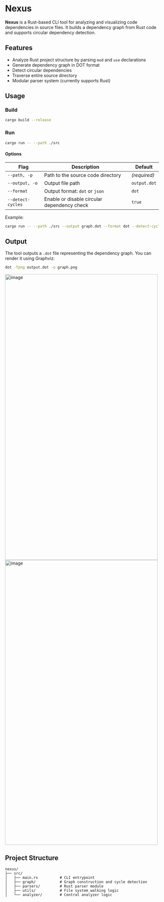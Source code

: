 # Nexus

**Nexus** is a Rust-based CLI tool for analyzing and visualizing code dependencies in source files. It builds a dependency graph from Rust code and supports circular dependency detection.

## Features

- Analyze Rust project structure by parsing `mod` and `use` declarations
- Generate dependency graph in DOT format
- Detect circular dependencies
- Traverse entire source directory
- Modular parser system (currently supports Rust)

## Usage

### Build

```bash
cargo build --release
````

### Run

```bash
cargo run -- --path ./src
```

#### Options

| Flag              | Description                                 | Default      |
| ----------------- | ------------------------------------------- | ------------ |
| `--path, -p`      | Path to the source code directory           | *(required)* |
| `--output, -o`    | Output file path                            | `output.dot` |
| `--format`        | Output format: `dot` or `json`              | `dot`        |
| `--detect-cycles` | Enable or disable circular dependency check | `true`       |

Example:

```bash
cargo run -- --path ./src --output graph.dot --format dot --detect-cycles false
```

## Output

The tool outputs a `.dot` file representing the dependency graph. You can render it using Graphviz:

```bash
dot -Tpng output.dot -o graph.png
```

<img width="500" height="933" alt="image" src="https://github.com/user-attachments/assets/4b7a0ecb-8356-4586-b312-68e140b6b01d" />

<img width="500" height="930" alt="image" src="https://github.com/user-attachments/assets/e936faf2-4a80-4b95-802d-a2e9b2d1c945" />

## Project Structure

```
nexus/
├── src/
│   ├── main.rs          # CLI entrypoint
│   ├── graph/           # Graph construction and cycle detection
│   ├── parsers/         # Rust parser module
│   ├── utils/           # File system walking logic
│   └── analyzer/        # Central analyzer logic
```



